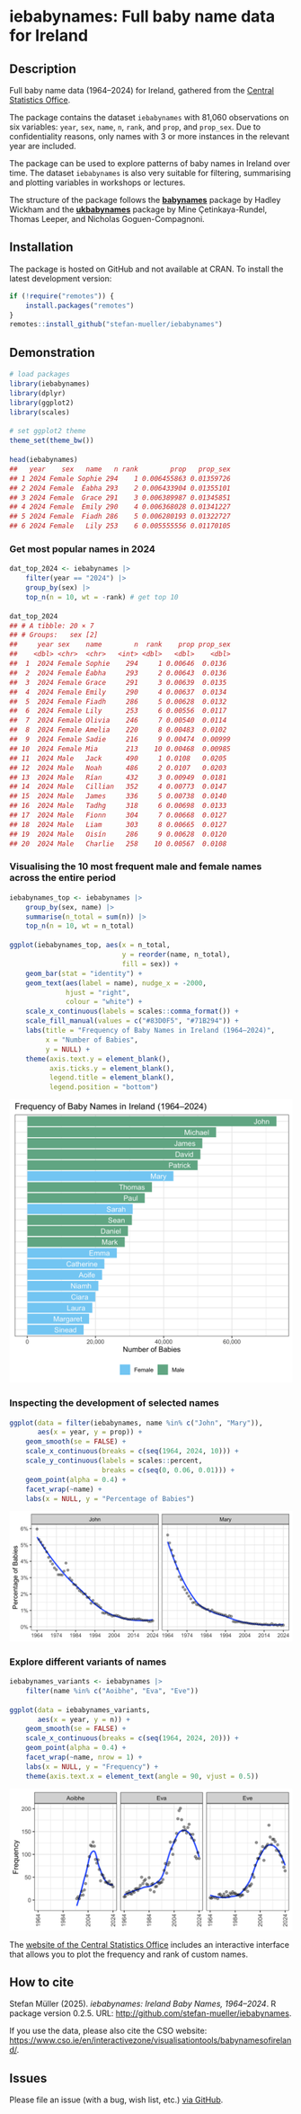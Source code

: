 
# iebabynames: Full baby name data for Ireland

## Description

Full baby name data (1964–2024) for Ireland, gathered from the [Central
Statistics
Office](https://www.cso.ie/en/interactivezone/visualisationtools/babynamesofireland/).

The package contains the dataset `iebabynames` with 81,060 observations
on six variables: `year`, `sex`, `name`, `n`, `rank`, and `prop`, and
`prop_sex`. Due to confidentiality reasons, only names with 3 or more
instances in the relevant year are included.

The package can be used to explore patterns of baby names in Ireland
over time. The dataset `iebabynames` is also very suitable for
filtering, summarising and plotting variables in workshops or lectures.

The structure of the package follows the
[**babynames**](https://cran.r-project.org/web/packages/babynames/index.html)
package by Hadley Wickham and the
[**ukbabynames**](https://mine-cetinkaya-rundel.github.io/ukbabynames/)
package by Mine Çetinkaya-Rundel, Thomas Leeper, and Nicholas
Goguen-Compagnoni.

## Installation

The package is hosted on GitHub and not available at CRAN. To install
the latest development version:

``` r
if (!require("remotes")) {
    install.packages("remotes")
}
remotes::install_github("stefan-mueller/iebabynames") 
```

## Demonstration

``` r
# load packages
library(iebabynames)
library(dplyr)
library(ggplot2)
library(scales)

# set ggplot2 theme
theme_set(theme_bw())

head(iebabynames)
##   year    sex   name   n rank        prop   prop_sex
## 1 2024 Female Sophie 294    1 0.006455863 0.01359726
## 2 2024 Female  Éabha 293    2 0.006433904 0.01355101
## 3 2024 Female  Grace 291    3 0.006389987 0.01345851
## 4 2024 Female  Emily 290    4 0.006368028 0.01341227
## 5 2024 Female  Fiadh 286    5 0.006280193 0.01322727
## 6 2024 Female   Lily 253    6 0.005555556 0.01170105
```

### Get most popular names in 2024

``` r
dat_top_2024 <- iebabynames |> 
    filter(year == "2024") |> 
    group_by(sex) |> 
    top_n(n = 10, wt = -rank) # get top 10

dat_top_2024
## # A tibble: 20 × 7
## # Groups:   sex [2]
##     year sex    name        n  rank    prop prop_sex
##    <dbl> <chr>  <chr>   <int> <dbl>   <dbl>    <dbl>
##  1  2024 Female Sophie    294     1 0.00646  0.0136 
##  2  2024 Female Éabha     293     2 0.00643  0.0136 
##  3  2024 Female Grace     291     3 0.00639  0.0135 
##  4  2024 Female Emily     290     4 0.00637  0.0134 
##  5  2024 Female Fiadh     286     5 0.00628  0.0132 
##  6  2024 Female Lily      253     6 0.00556  0.0117 
##  7  2024 Female Olivia    246     7 0.00540  0.0114 
##  8  2024 Female Amelia    220     8 0.00483  0.0102 
##  9  2024 Female Sadie     216     9 0.00474  0.00999
## 10  2024 Female Mia       213    10 0.00468  0.00985
## 11  2024 Male   Jack      490     1 0.0108   0.0205 
## 12  2024 Male   Noah      486     2 0.0107   0.0203 
## 13  2024 Male   Rían      432     3 0.00949  0.0181 
## 14  2024 Male   Cillian   352     4 0.00773  0.0147 
## 15  2024 Male   James     336     5 0.00738  0.0140 
## 16  2024 Male   Tadhg     318     6 0.00698  0.0133 
## 17  2024 Male   Fionn     304     7 0.00668  0.0127 
## 18  2024 Male   Liam      303     8 0.00665  0.0127 
## 19  2024 Male   Oisín     286     9 0.00628  0.0120 
## 20  2024 Male   Charlie   258    10 0.00567  0.0108
```

### Visualising the 10 most frequent male and female names across the entire period

``` r
iebabynames_top <- iebabynames |> 
    group_by(sex, name) |> 
    summarise(n_total = sum(n)) |> 
    top_n(n = 10, wt = n_total)

ggplot(iebabynames_top, aes(x = n_total,
                            y = reorder(name, n_total), 
                            fill = sex)) +
    geom_bar(stat = "identity") +
    geom_text(aes(label = name), nudge_x = -2000, 
              hjust = "right",
              colour = "white") +
    scale_x_continuous(labels = scales::comma_format()) +
    scale_fill_manual(values = c("#83D0F5", "#71B294")) +
    labs(title = "Frequency of Baby Names in Ireland (1964–2024)", 
         x = "Number of Babies",
         y = NULL) +
    theme(axis.text.y = element_blank(),
          axis.ticks.y = element_blank(),
          legend.title = element_blank(),
          legend.position = "bottom") 
```

![](man/images/unnamed-chunk-6-1.png)<!-- -->

### Inspecting the development of selected names

``` r
ggplot(data = filter(iebabynames, name %in% c("John", "Mary")),
       aes(x = year, y = prop)) +
    geom_smooth(se = FALSE) +
    scale_x_continuous(breaks = c(seq(1964, 2024, 10))) +
    scale_y_continuous(labels = scales::percent,
                       breaks = c(seq(0, 0.06, 0.01))) +
    geom_point(alpha = 0.4) +
    facet_wrap(~name) +
    labs(x = NULL, y = "Percentage of Babies") 
```

![](man/images/unnamed-chunk-7-1.png)<!-- -->

### Explore different variants of names

``` r
iebabynames_variants <- iebabynames |> 
    filter(name %in% c("Aoibhe", "Eva", "Eve"))

ggplot(data = iebabynames_variants,
       aes(x = year, y = n)) +
    geom_smooth(se = FALSE) +
    scale_x_continuous(breaks = c(seq(1964, 2024, 20))) +
    geom_point(alpha = 0.4) +
    facet_wrap(~name, nrow = 1) +
    labs(x = NULL, y = "Frequency") +
    theme(axis.text.x = element_text(angle = 90, vjust = 0.5))
```

![](man/images/unnamed-chunk-8-1.png)<!-- -->

The [website of the Central Statistics
Office](https://www.cso.ie/en/interactivezone/visualisationtools/babynamesofireland/)
includes an interactive interface that allows you to plot the frequency
and rank of custom names.

## How to cite

Stefan Müller (2025). *iebabynames: Ireland Baby Names, 1964–2024*. R
package version 0.2.5. URL:
<http://github.com/stefan-mueller/iebabynames>.

If you use the data, please also cite the CSO website:
<https://www.cso.ie/en/interactivezone/visualisationtools/babynamesofireland/>.

## Issues

Please file an issue (with a bug, wish list, etc.) [via
GitHub](https://github.com/stefan-mueller/iebabynames/issues).
